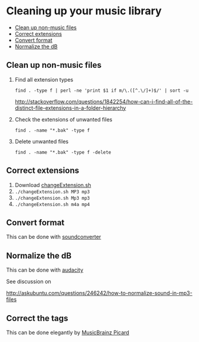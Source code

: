 # Cleaning up your music library

* [Clean up non-music files](#clean-up-non-music-files)
* [Correct extensions](#correct-extensions)
* [Convert format](#convert-format)
* [Normalize the dB](#normalize-the-db)

## Clean up non-music files
1. Find all extension types

   ```
   find . -type f | perl -ne 'print $1 if m/\.([^.\/]+)$/' | sort -u
   ```

   http://stackoverflow.com/questions/1842254/how-can-i-find-all-of-the-distinct-file-extensions-in-a-folder-hierarchy
2. Check the extensions of unwanted files

   ```
   find . -name "*.bak" -type f
   ```
3. Delete unwanted files

   ```
   find . -name "*.bak" -type f -delete
   ```

## Correct extensions
1. Download [changeExtension.sh](shellScripts/changeExtension.sh)
2. `./changeExtension.sh MP3 mp3`
3. `./changeExtension.sh Mp3 mp3`
4. `./changeExtension.sh m4a mp4`


## Convert format
This can be done with [soundconverter](http://soundconverter.org/)


## Normalize the dB
This can be done with [audacity](http://www.audacityteam.org/)

See discussion on

http://askubuntu.com/questions/246242/how-to-normalize-sound-in-mp3-files

## Correct the tags
This can be done elegantly by [MusicBrainz Picard](https://picard.musicbrainz.org/)
